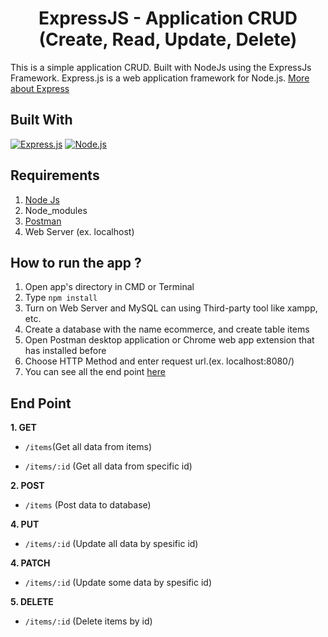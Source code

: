<h1 align="center">ExpressJS - Application CRUD (Create, Read, Update, Delete)</h1>



This is a simple application CRUD. Built with NodeJs using the ExpressJs Framework.
Express.js is a web application framework for Node.js. [More about Express](https://en.wikipedia.org/wiki/Express.js)

## Built With
[![Express.js](https://img.shields.io/badge/Express.js-4.x-orange.svg?style=rounded-square)](https://expressjs.com/en/starter/installing.html)
[![Node.js](https://img.shields.io/badge/Node.js-v.10.16-green.svg?style=rounded-square)](https://nodejs.org/)

## Requirements
1. <a href="https://nodejs.org/en/download/">Node Js</a>
2. Node_modules
3. <a href="https://www.getpostman.com/">Postman</a>
4. Web Server (ex. localhost)

## How to run the app ?
1. Open app's directory in CMD or Terminal
2. Type `npm install`
3. Turn on Web Server and MySQL can using Third-party tool like xampp, etc.
4. Create a database with the name ecommerce, and create table items
5. Open Postman desktop application or Chrome web app extension that has installed before
6. Choose HTTP Method and enter request url.(ex. localhost:8080/)
7. You can see all the end point [here](#end-point)

## End Point
**1. GET**

* `/items`(Get all data from items)

* `/items/:id` (Get all data from specific id)

**2. POST**

* `/items` (Post data to database)

**4. PUT**

* `/items/:id` (Update all data by spesific id)

**4. PATCH**

* `/items/:id` (Update some data by spesific id)

**5. DELETE**

* `/items/:id` (Delete items by id)

  